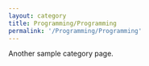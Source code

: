 ```yaml
---
layout: category
title: Programming/Programming
permalink: '/Programming/Programming'
---
```


Another sample category page.
